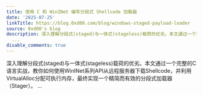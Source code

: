 ```yaml
---
title: 使用 C 和 WinINet 编写分段式 Shellcode 加载器
date: '2025-07-25'
linkTitle: https://blog.0xd00.com/blog/windows-staged-payload-loader
source: 0xd00's blog
description: 深入理解分段式(staged)与一体式(stageless)载荷的优劣。本文通过一个完整的C语言实战，教你如何使用WinINet系列API从远程服务器下载Shellcode，并利用VirtualAlloc分配可执行内存，最终实现一个精简而有效的分段式加载器（Stager）。
  ...
disable_comments: true
---
```

深入理解分段式(staged)与一体式(stageless)载荷的优劣。本文通过一个完整的C语言实战，教你如何使用WinINet系列API从远程服务器下载Shellcode，并利用VirtualAlloc分配可执行内存，最终实现一个精简而有效的分段式加载器（Stager）。 ...